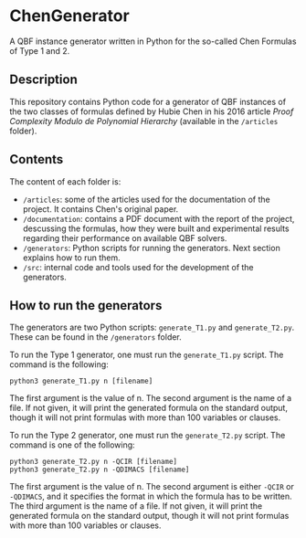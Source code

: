 # ChenGenerator
A QBF instance generator written in Python for the so-called Chen Formulas of Type 1 and 2.

## Description

This repository contains Python code for a generator of QBF instances of the two classes of formulas defined by Hubie Chen in his 2016 article _Proof Complexity Modulo de Polynomial Hierarchy_ (available in the `/articles` folder).

## Contents
The content of each folder is:

* `/articles`: some of the articles used for the documentation of the project. It contains Chen's original paper.
* `/documentation`: contains a PDF document with the report of the project, descussing the formulas, how they were built and experimental results regarding their performance on available QBF solvers.
* `/generators`: Python scripts for running the generators. Next section explains how to run them.
* `/src`: internal code and tools used for the development of the generators.



## How to run the generators
The generators are two Python scripts: `generate_T1.py` and `generate_T2.py`. These can be found in the ```/generators``` folder.

To run the Type 1 generator, one must run the `generate_T1.py` script. The command is the following:

```
python3 generate_T1.py n [filename]
```

The first argument is the value of n. The second argument is the name of a file. If not given, it will print the generated formula on the standard output, though it will not print formulas with more than 100 variables or clauses.

To run the Type 2 generator, one must run the `generate_T2.py` script. The command is one of the following:

```
python3 generate_T2.py n -QCIR [filename]
python3 generate_T2.py n -QDIMACS [filename]
```

The  first  argument  is  the  value  of n. The second  argument  is  either `-QCIR` or `-QDIMACS`, and it specifies the format in which the formula has to be written. The third argument is the name of a file. If not given, it will print the generated formula on the standard output, though it will not print formulas with more than 100 variables or clauses.
